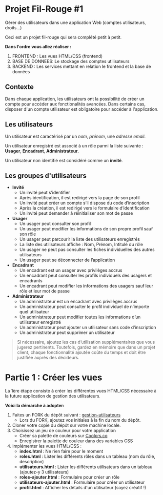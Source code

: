 # Projet Fil-Rouge #1

Gérer des utilisateurs dans une application Web (comptes utilisateurs, droits...)

Ceci est un projet fil-rouge qui sera complété petit à petit.

**Dans l'ordre vous allez réaliser :**

1. FRONTEND : Les vues HTML/CSS (frontend)
2. BASE DE DONNEES: Le stockage des comptes utilisateurs
3. BACKEND : Les services mettant en relation le frontend et la base de données 

## Contexte 

Dans chaque application, les utilisateurs ont la possibilité de créer un compte pour accéder aux  fonctionalités avancées. Dans certains cas, disposer d'un compte utilisateur est obligatoire pour accéder à l'application.

## Les utilisateurs 

Un utilisateur est caractérisé par un *nom*, *prénom*, une *adresse email*.

Un utilisateur enregistré est associé à un rôle parmi la liste suivante : **Usager**, **Encadrant**, **Administrateur**.

Un utilisateur non identifié est considéré comme un **invité**.

## Les groupes d'utilisateurs

- **Invité**
    - Un invité peut s’identifier
    - Après identification, il est redirigé vers la page de son profil
    - Un invité peut créer un compte s’il dispose du code d’inscription
    - Après la création, il est redirigé vers le formulaire d’identification
    - Un invité peut demander à réinitialiser son mot de passe
- **Usager**
    - Un usager peut consulter son profil
    - Un usager peut modifier les informations de son propre profil sauf son rôle
    - Un usager peut parcourir la liste des utilisateurs enregistrés
    - La liste des utilisateurs affiche : Nom, Prénom, Intitulé du rôle
    - Un usager ne peut pas consulter les fiches individuelles des autres utilisateurs
    - Un usager peut se déconnecter de l’application
- **Encadrant**
    - Un encadrant est un usager avec privilèges accrus
    - Un encadrant peut consulter les profils individuels des usagers et encadrants
    - Un encadrant peut modifier les informations des usagers sauf leur rôle et leur mot de passe
- **Administrateur**
    - Un administrateur est un encadrant avec privilèges accrus
    - Un administrateur peut consulter le profil individuel de n’importe quel utilisateur
    - Un administrateur peut modifier toutes les informations d’un utilisateur enregistré
    - Un administrateur peut ajouter un utilisateur sans code d’inscription
    - Un administrateur peut supprimer un utilisateur
    
> Si nécessaire, ajoutez les cas d’utilisation supplémentaires que vous jugerez pertinents. Toutefois, gardez en mémoire que dans un projet client, chaque fonctionnalité ajoutée coûte du temps et doit être justifiée auprès des décideurs.

# Partie 1 : Créer les vues 

La 1ère étape consiste à créer les différentes vues HTML/CSS nécessaire à la future application de gestion des utilisateurs.

**Voici la démarche à adopter:**

1. Faites un FORK du dépôt suivant :  [gestion-utilisateurs](https://github.com/mdevoldere/gestion-utilisateurs-2503)
    - Lors du FORK, ajoutez vos initiales à la fin du nom du dépôt.
2. Cloner votre copie du dépôt sur votre machine locale.
3. Choisissez un jeu de couleur pour votre application
    - Créer sa palette de couleurs sur [Coolors.co](https://coolors.co)
    - Enregistrer la palette de couleur dans des variables CSS
4. Implémenter les vues HTML/CSS : 
    - **index.html** : Ne rien faire pour le moment
    - **roles.html** : Lister les différents rôles dans un tableau (nom du rôle, description)
    - **utilisateurs.html** : Lister les différents utilisateurs dans un tableau (ajoutez-y 3 utilisateurs)
    - **roles-ajouter.html** : Formulaire pour créer un rôle
    - **utilisateurs-ajouter.html** : Formulaire pour créer un utilisateur
    - **profil.html** : Afficher les détails d'un utilisateur (soyez créatif !)


